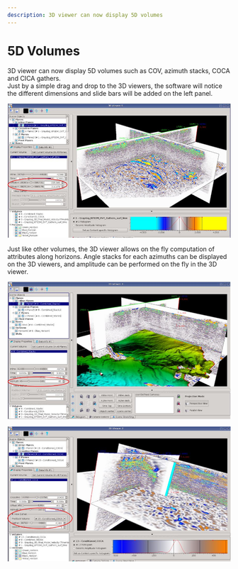 ```yaml
---
description: 3D viewer can now display 5D volumes
---
```


# 5D Volumes

3D viewer can now display 5D volumes such as COV, azimuth stacks, COCA and CICA gathers.  
Just by a simple drag and drop to the 3D viewers, the software will notice the different dimensions and slide bars will be added on the left panel.

![COV displayed on the 3D viewer with a slide bar to scroll along offset X and offset Y](../../.gitbook/assets/3dviewer_cov.JPG)

Just like other volumes, the 3D viewer allows on the fly computation of attributes along horizons. Angle stacks for each azimuths can be displayed on the 3D viewers, and amplitude can be performed on the fly in the 3D viewer.

![Azimuthal angle stacks displayed with horizon](../../.gitbook/assets/3dviewer_azimuthstack.JPG)

![COCA angle gathers displayed in the 3D viewer](../../.gitbook/assets/3dviewer_gathers.JPG)


